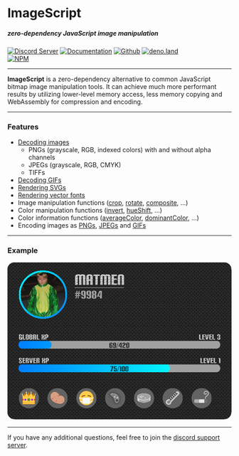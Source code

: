 # ImageScript
##### zero-dependency JavaScript image manipulation
[![Discord Server](https://img.shields.io/discord/691713541262147687.svg?label=Discord&logo=discord&logoColor=ffffff&color=7389D8&labelColor=6A7EC2&style=for-the-badge)](https://discord.gg/8hPrwAH)
[![Documentation](https://img.shields.io/badge/Documentationn-informational?style=for-the-badge)](https://oss-is.dreadful.tech/)
[![Github](https://img.shields.io/badge/Github-Repository-181717?logo=github&style=for-the-badge)](https://github.com/matmen/ImageScript)
[![deno.land](https://img.shields.io/badge/deno.land-181717?logo=deno&style=for-the-badge)](https://deno.land/x/imagescript)  
[![NPM](https://nodei.co/npm/imagescript.png)](https://www.npmjs.com/package/imagescript)

---

**ImageScript** is a zero-dependency alternative to common JavaScript bitmap image manipulation tools.
It can achieve much more performant results by utilizing lower-level memory access, less memory copying and WebAssembly for compression and encoding.

---

### Features
- [Decoding images](https://oss-is.dreadful.tech/classes/_imagescript_.image.html#decode)
  - PNGs (grayscale, RGB, indexed colors) with and without alpha channels
  - JPEGs (grayscale, RGB, CMYK)
  - TIFFs
- [Decoding GIFs](https://oss-is.dreadful.tech/classes/_imagescript_.gif.html#decode)
- [Rendering SVGs](https://oss-is.dreadful.tech/classes/_imagescript_.image.html#rendersvg)
- [Rendering vector fonts](https://oss-is.dreadful.tech/classes/_imagescript_.image.html#rendertext)
- Image manipulation functions ([crop](https://oss-is.dreadful.tech/classes/_imagescript_.image.html#crop), [rotate](https://oss-is.dreadful.tech/classes/_imagescript_.image.html#rotate), [composite](https://oss-is.dreadful.tech/classes/_imagescript_.image.html#composite), ...)
- Color manipulation functions ([invert](https://oss-is.dreadful.tech/classes/_imagescript_.image.html#invert), [hueShift](https://oss-is.dreadful.tech/classes/_imagescript_.image.html#hueshift), ...)
- Color information functions ([averageColor](https://oss-is.dreadful.tech/classes/_imagescript_.image.html#averagecolor), [dominantColor](https://oss-is.dreadful.tech/classes/_imagescript_.image.html#dominantcolor), ...)
- Encoding images as [PNGs](https://oss-is.dreadful.tech/classes/_imagescript_.image.html#encode), [JPEGs](https://oss-is.dreadful.tech/classes/_imagescript_.image.html#encodejpeg) and [GIFs](https://oss-is.dreadful.tech/classes/_imagescript_.gif.html#encode)

---

### Example
[![Example](./tests/targets/readme.png)](./tests/readme.js)

---

If you have any additional questions, feel free to join the [discord support server](https://discord.gg/8hPrwAH).